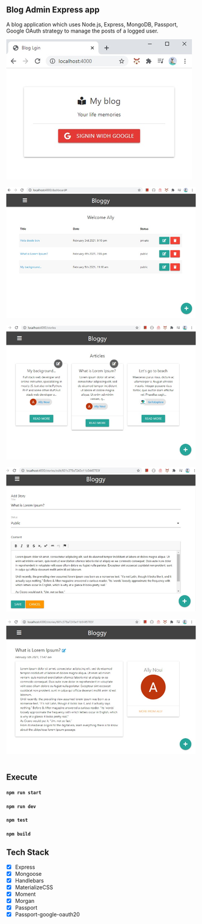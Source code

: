 ## Blog Admin Express app

A blog application which uses Node.js, Express, MongoDB, Passport, Google OAuth strategy to manage the posts of a logged user.

<kbd><img src="https://github.com/girls-incode/blog-express-mongo-oauth/blob/master/blog-express-mongo-oauth-login.jpg" alt="" /></kbd>
<br/><br/>
<kbd><img src="https://github.com/girls-incode/blog-express-mongo-oauth/blob/master/blog-express-mongo-admin-dashboard.jpg" alt="" /></kbd>
<br/><br/>
<kbd><img src="https://github.com/girls-incode/blog-express-mongo-oauth/blob/master/blog-express-mongo-admin-articles.jpg" alt="" /></kbd>
<br/><br/>
<kbd><img src="https://github.com/girls-incode/blog-express-mongo-oauth/blob/master/blog-express-mongo-admin-edit-article.jpg" alt="" /></kbd>
<br/><br/>
<kbd><img src="https://github.com/girls-incode/blog-express-mongo-oauth/blob/master/blog-express-mongo-admin-article.jpg" alt="" /></kbd>
<br/><br/>

## Execute

#### `npm run start`
#### `npm run dev`
#### `npm test`
#### `npm build`

## Tech Stack
- [x] Express
- [x] Mongoose
- [x] Handlebars
- [x] MaterializeCSS
- [x] Moment
- [x] Morgan
- [x] Passport
- [x] Passport-google-oauth20
